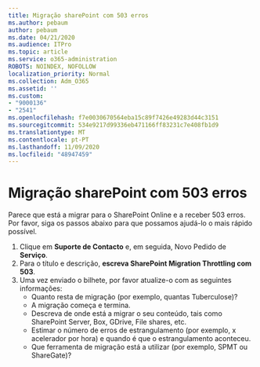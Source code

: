 ```yaml
---
title: Migração sharePoint com 503 erros
ms.author: pebaum
author: pebaum
ms.date: 04/21/2020
ms.audience: ITPro
ms.topic: article
ms.service: o365-administration
ROBOTS: NOINDEX, NOFOLLOW
localization_priority: Normal
ms.collection: Adm_O365
ms.assetid: ''
ms.custom:
- "9000136"
- "2541"
ms.openlocfilehash: f7e0030670564eba15c89f7426e49283d44c3151
ms.sourcegitcommit: 534e9217d99336eb471166ff83231c7e408fb1d9
ms.translationtype: MT
ms.contentlocale: pt-PT
ms.lasthandoff: 11/09/2020
ms.locfileid: "48947459"
---
```

# <a name="sharepoint-migration-throttling-with-503-errors"></a>Migração sharePoint com 503 erros

Parece que está a migrar para o SharePoint Online e a receber 503 erros. Por favor, siga os passos abaixo para que possamos ajudá-lo o mais rápido possível.

1. Clique em **Suporte de Contacto** e, em seguida, Novo Pedido de **Serviço**.
2. Para o título e descrição, **escreva SharePoint Migration Throttling com 503**.
3. Uma vez enviado o bilhete, por favor atualize-o com as seguintes informações:
    - Quanto resta de migração (por exemplo, quantas Tuberculose)?
    - A migração começa e termina.
    - Descreva de onde está a migrar o seu conteúdo, tais como SharePoint Server, Box, GDrive, File shares, etc.
    - Estimar o número de erros de estrangulamento (por exemplo, x acelerador por hora) e quando é que o estrangulamento aconteceu.
    - Que ferramenta de migração está a utilizar (por exemplo, SPMT ou ShareGate)?
